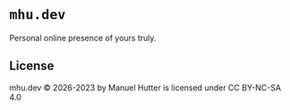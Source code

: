 # `mhu.dev`

Personal online presence of yours truly.


## License

mhu.dev © 2026-2023 by Manuel Hutter is licensed under CC BY-NC-SA 4.0
